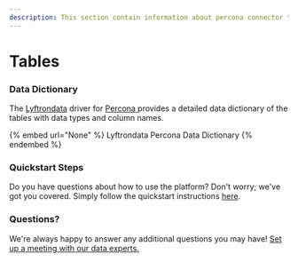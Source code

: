 ```yaml
---
description: This section contain information about percona connector tables information
---
```


# Tables

### Data Dictionary

The [Lyftrondata](https://www.lyftrondata.com/) driver for [Percona](None/)[ ](https://www.lyftrondata.com/integration/percona/)provides a detailed data dictionary of the tables with data types and column names.

{% embed url="None" %}
Lyftrondata Percona Data Dictionary
{% endembed %}

### Quickstart Steps

Do you have questions about how to use the platform? Don't worry; we've got you covered. Simply follow the quickstart instructions [here](../README.md).

### Questions? <a href="#questions" id="questions"></a>

We're always happy to answer any additional questions you may have! [Set up a meeting with our data experts.](https://www.lyftrondata.com/book-a-meeting/)

